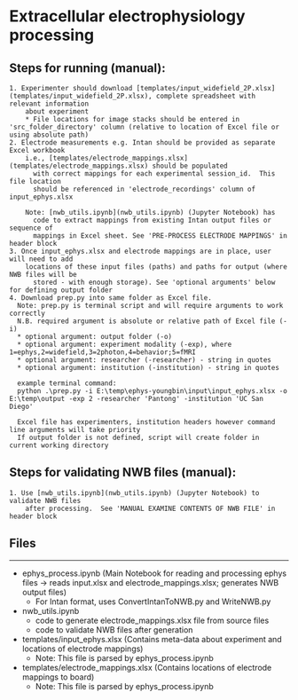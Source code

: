 # **Extracellular electrophysiology processing**

## Steps for running (manual):

    1. Experimenter should download [templates/input_widefield_2P.xlsx](templates/input_widefield_2P.xlsx), complete spreadsheet with relevant information 
        about experiment
        * File locations for image stacks should be entered in 'src_folder_directory' column (relative to location of Excel file or using absolute path)
    2. Electrode measurements e.g. Intan should be provided as separate Excel workbook
        i.e., [templates/electrode_mappings.xlsx](templates/electrode_mappings.xlsx) should be populated 
          with correct mappings for each experimental session_id.  This file location 
          should be referenced in 'electrode_recordings' column of input_ephys.xlsx

        Note: [nwb_utils.ipynb](nwb_utils.ipynb) (Jupyter Notebook) has
          code to extract mappings from existing Intan output files or sequence of 
          mappings in Excel sheet. See 'PRE-PROCESS ELECTRODE MAPPINGS' in header block
    3. Once input_ephys.xlsx and electrode mappings are in place, user will need to add 
        locations of these input files (paths) and paths for output (where NWB files will be
          stored - with enough storage). See 'optional arguments' below for defining output folder 
    4. Download prep.py into same folder as Excel file.
      Note: prep.py is terminal script and will require arguments to work correctly
      N.B. required argument is absolute or relative path of Excel file (-i)
      * optional argument: output folder (-o)
      * optional argument: experiment modality (-exp), where 1=ephys,2=widefield,3=2photon,4=behavior;5=fMRI
      * optional argument: researcher (-researcher) - string in quotes
      * optional argument: institution (-institution) - string in quotes
      
      example terminal command: 
      python .\prep.py -i E:\temp\ephys-youngbin\input\input_ephys.xlsx -o E:\temp\output -exp 2 -researcher 'Pantong' -institution 'UC San Diego'

      Excel file has experimenters, institution headers however command line arguments will take priority
      If output folder is not defined, script will create folder in current working directory

## Steps for validating NWB files (manual):

    1. Use [nwb_utils.ipynb](nwb_utils.ipynb) (Jupyter Notebook) to validate NWB files
        after processing.  See 'MANUAL EXAMINE CONTENTS OF NWB FILE' in header block

## Files

---

- ephys_process.ipynb (Main Notebook for reading and processing ephys files -> reads input.xlsx and electrode_mappings.xlsx; generates NWB output files)
    - For Intan format, uses ConvertIntanToNWB.py and WriteNWB.py
- nwb_utils.ipynb 
    - code to generate electrode_mappings.xlsx file from source files
    - code to validate NWB files after generation
- templates/input_ephys.xlsx (Contains meta-data about experiment and locations of electrode mappings)
  * Note: This file is parsed by ephys_process.ipynb
- templates/electrode_mappings.xlsx (Contains locations of electrode mappings to board)
  * Note: This file is parsed by ephys_process.ipynb
